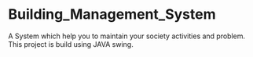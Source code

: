 # Building_Management_System
A System which help you to maintain your society activities and problem. This project is build using JAVA swing.
